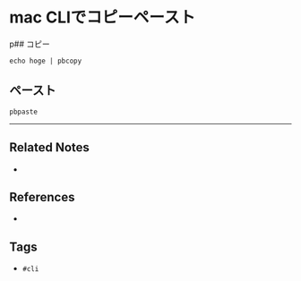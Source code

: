 # mac CLIでコピーペースト
p## コピー
```
echo hoge | pbcopy
```

## ペースト
```
pbpaste
```

---
## Related Notes
- 

## References
- 

## Tags
- `#cli` 